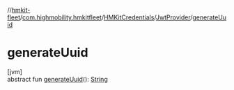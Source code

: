 //[hmkit-fleet](../../../../index.md)/[com.highmobility.hmkitfleet](../../index.md)/[HMKitCredentials](../index.md)/[JwtProvider](index.md)/[generateUuid](generate-uuid.md)

# generateUuid

[jvm]\
abstract fun [generateUuid](generate-uuid.md)(): [String](https://kotlinlang.org/api/latest/jvm/stdlib/kotlin/-string/index.html)
